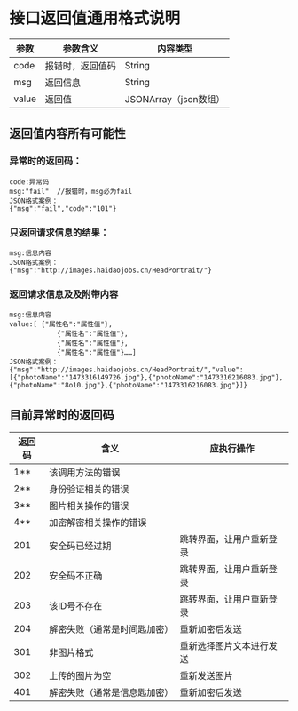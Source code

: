 # 接口返回值通用格式说明
参数|参数含义|内容类型					
--|--|--
code|报错时，返回值码|String
msg|返回信息|String
value|返回值|JSONArray（json数组）
	
## 返回值内容所有可能性
### 异常时的返回码：
	code:异常码
	msg:"fail"	//报错时，msg必为fail
	JSON格式案例：
	{"msg":"fail","code":"101"}
### 只返回请求信息的结果：
	msg:信息内容
	JSON格式案例：
	{"msg":"http://images.haidaojobs.cn/HeadPortrait/"}
### 返回请求信息及及附带内容
	msg:信息内容
	value:[ {"属性名":"属性值"},
				{"属性名":"属性值"},
				{"属性名":"属性值"},
				{"属性名":"属性值"}……]
	JSON格式案例：
	{"msg":"http://images.haidaojobs.cn/HeadPortrait/","value":[{"photoName":"1473316149726.jpg"},{"photoName":"1473316216083.jpg"},{"photoName":"8o10.jpg"},{"photoName":"1473316216083.jpg"}]}
	
## 目前异常时的返回码
返回码|含义|应执行操作
--|--|--
1**	|该调用方法的错误|										
2**	|身份验证相关的错误|										
3**	|图片相关操作的错误|										
4**	|加密解密相关操作的错误	|										
201	|安全码已经过期|跳转界面，让用户重新登录					
202	|安全码不正确|跳转界面，让用户重新登录					
203	|该ID号不存在|跳转界面，让用户重新登录					
204	|解密失败（通常是时间匙加密）|重新加密后发送							
301	|非图片格式|重新选择图片文本进行发送					
302	|上传的图片为空|重新发送图片								
401	|解密失败（通常是信息匙加密）|重新加密后发送							
